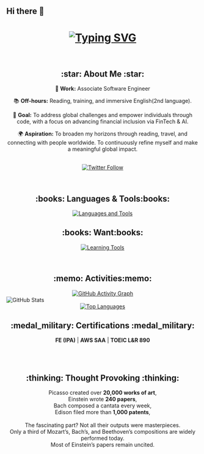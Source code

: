 ## Hi there 👋
<h1 align="center">
  <a href="https://git.io/typing-svg">
    <img src="https://readme-typing-svg.demolab.com?font=Fira+Code&size=40&pause=800&center=true&vCenter=true&width=600&height=100&lines=This+is+Hiroki.;Hello+World+%F0%9F%91%8B" alt="Typing SVG" />
  </a>
</h1>

<br>

<h2 align="center">:star: About Me :star:</h2>
<div align="center">
    <p>💼 <strong>Work:</strong> Associate Software Engineer</p>
    <p>📚 <strong>Off-hours:</strong> Reading, training, and immersive English(2nd language).</p>
    <p>🎯 <strong>Goal:</strong> To address global challenges and empower individuals through code, with a focus on advancing financial inclusion via FinTech & AI.</p>
    <p>🌍 <strong>Aspiration:</strong> To broaden my horizons through reading, travel, and connecting with people worldwide. To continuously refine myself and make a meaningful global impact.</p>
    <br>
    <a href="https://twitter.com/hirokishimizu39">
      <img src="https://img.shields.io/twitter/follow/hirokishimizu39?style=social" alt="Twitter Follow" />
    </a>
  </p>
</div>

<br>

<h2 align="center">:books: Languages & Tools:books:</h2>
<p align="center">
  <a href="https://skillicons.dev">
    <img src="https://skillicons.dev/icons?i=js,ts,react,nextjs,nodejs,rails,ruby,py,django,php,laravel,html,css,mysql,postgres,linux,docker,aws,git,vscode,notion,figma" alt="Languages and Tools" />
  </a>
</p>

<h2 align="center">:books: Want:books:</h2>
<p align="center">
  <a href="https://skillicons.dev">
    <img src="https://skillicons.dev/icons?i=go,kubernetes,terraform,gcp,vim" alt="Learning Tools" />
  </a>
</p>

<br>

<h2 align="center">:memo: Activities:memo:</h2>
<div align="center">
  <a href="https://github.com/ashutosh00710/github-readme-activity-graph">
    <img src="https://github-readme-activity-graph.vercel.app/graph?username=hirokishimizu39&bg_color=000000&color=ffffff&line=36BCF7&point=ffffff&area=true&area_color=36BCF7&hide_border=true&custom_title=Hiroki's%20Contribution%20Graph&title_color=36BCF7" alt="GitHub Activity Graph" />
  </a>
  <div style="display: flex;">
    <img src="https://github-readme-stats.vercel.app/api?username=hirokishimizu39&show_icons=true&theme=tokyonight&hide_border=true&bg_color=1a1b27&title_color=36BCF7&icon_color=36BCF7&text_color=ffffff&ring_color=36BCF7&card_width=320" alt="GitHub Stats" />
  </div>
</div>

<div align="center">
  <a href="https://github.com/hirokishimizu39/github-readme-stats">
    <img src="https://github-readme-stats.vercel.app/api/top-langs/?username=hirokishimizu39&layout=compact&theme=tokyonight&hide_border=true" alt="Top Languages" />
  </a>
</div>

<h2 align="center">:medal_military: Certifications :medal_military:</h2>
<p align="center">
  <strong>FE (IPA)</strong> | <strong>AWS SAA</strong> | <strong>TOEIC L&R 890</strong>
</p>
<br>
<br>

<h2 align="center">:thinking: Thought Provoking :thinking:</h2>
<p align="center">
  Picasso created over <strong>20,000 works of art</strong>,<br>
  Einstein wrote <strong>240 papers</strong>,<br>
  Bach composed a cantata every week,<br>
  Edison filed more than <strong>1,000 patents</strong>,<br>
  <br>
  The fascinating part? Not all their outputs were masterpieces.<br>
  Only a third of Mozart’s, Bach’s, and Beethoven’s compositions are widely performed today.<br>
  Most of Einstein’s papers remain uncited.<br>
</p>



